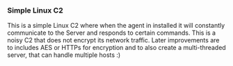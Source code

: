 ### Simple Linux C2

This is a simple Linux C2 where when the agent in installed it will constantly communicate to the Server and responds to certain commands. This is a noisy C2 that does not encrypt its network traffic. Later improvements are to includes AES or HTTPs for encryption and to also create a multi-threaded server, that can handle multiple hosts :)

